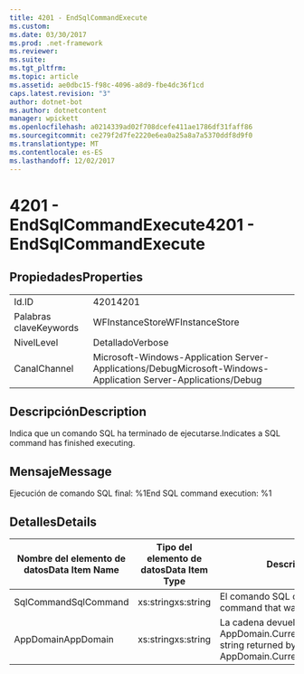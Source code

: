 ```yaml
---
title: 4201 - EndSqlCommandExecute
ms.custom: 
ms.date: 03/30/2017
ms.prod: .net-framework
ms.reviewer: 
ms.suite: 
ms.tgt_pltfrm: 
ms.topic: article
ms.assetid: ae0dbc15-f98c-4096-a8d9-fbe4dc36f1cd
caps.latest.revision: "3"
author: dotnet-bot
ms.author: dotnetcontent
manager: wpickett
ms.openlocfilehash: a0214339ad02f708dcefe411ae1786df31faff86
ms.sourcegitcommit: ce279f2d7fe2220e6ea0a25a8a7a5370ddf8d9f0
ms.translationtype: MT
ms.contentlocale: es-ES
ms.lasthandoff: 12/02/2017
---
```

# <a name="4201---endsqlcommandexecute"></a><span data-ttu-id="c4a1d-102">4201 - EndSqlCommandExecute</span><span class="sxs-lookup"><span data-stu-id="c4a1d-102">4201 - EndSqlCommandExecute</span></span>
## <a name="properties"></a><span data-ttu-id="c4a1d-103">Propiedades</span><span class="sxs-lookup"><span data-stu-id="c4a1d-103">Properties</span></span>  
  
|||  
|-|-|  
|<span data-ttu-id="c4a1d-104">Id.</span><span class="sxs-lookup"><span data-stu-id="c4a1d-104">ID</span></span>|<span data-ttu-id="c4a1d-105">4201</span><span class="sxs-lookup"><span data-stu-id="c4a1d-105">4201</span></span>|  
|<span data-ttu-id="c4a1d-106">Palabras clave</span><span class="sxs-lookup"><span data-stu-id="c4a1d-106">Keywords</span></span>|<span data-ttu-id="c4a1d-107">WFInstanceStore</span><span class="sxs-lookup"><span data-stu-id="c4a1d-107">WFInstanceStore</span></span>|  
|<span data-ttu-id="c4a1d-108">Nivel</span><span class="sxs-lookup"><span data-stu-id="c4a1d-108">Level</span></span>|<span data-ttu-id="c4a1d-109">Detallado</span><span class="sxs-lookup"><span data-stu-id="c4a1d-109">Verbose</span></span>|  
|<span data-ttu-id="c4a1d-110">Canal</span><span class="sxs-lookup"><span data-stu-id="c4a1d-110">Channel</span></span>|<span data-ttu-id="c4a1d-111">Microsoft-Windows-Application Server-Applications/Debug</span><span class="sxs-lookup"><span data-stu-id="c4a1d-111">Microsoft-Windows-Application Server-Applications/Debug</span></span>|  
  
## <a name="description"></a><span data-ttu-id="c4a1d-112">Descripción</span><span class="sxs-lookup"><span data-stu-id="c4a1d-112">Description</span></span>  
 <span data-ttu-id="c4a1d-113">Indica que un comando SQL ha terminado de ejecutarse.</span><span class="sxs-lookup"><span data-stu-id="c4a1d-113">Indicates a SQL command has finished executing.</span></span>  
  
## <a name="message"></a><span data-ttu-id="c4a1d-114">Mensaje</span><span class="sxs-lookup"><span data-stu-id="c4a1d-114">Message</span></span>  
 <span data-ttu-id="c4a1d-115">Ejecución de comando SQL final: %1</span><span class="sxs-lookup"><span data-stu-id="c4a1d-115">End SQL command execution: %1</span></span>  
  
## <a name="details"></a><span data-ttu-id="c4a1d-116">Detalles</span><span class="sxs-lookup"><span data-stu-id="c4a1d-116">Details</span></span>  
  
|<span data-ttu-id="c4a1d-117">Nombre del elemento de datos</span><span class="sxs-lookup"><span data-stu-id="c4a1d-117">Data Item Name</span></span>|<span data-ttu-id="c4a1d-118">Tipo del elemento de datos</span><span class="sxs-lookup"><span data-stu-id="c4a1d-118">Data Item Type</span></span>|<span data-ttu-id="c4a1d-119">Descripción</span><span class="sxs-lookup"><span data-stu-id="c4a1d-119">Description</span></span>|  
|--------------------|--------------------|-----------------|  
|<span data-ttu-id="c4a1d-120">SqlCommand</span><span class="sxs-lookup"><span data-stu-id="c4a1d-120">SqlCommand</span></span>|<span data-ttu-id="c4a1d-121">xs:string</span><span class="sxs-lookup"><span data-stu-id="c4a1d-121">xs:string</span></span>|<span data-ttu-id="c4a1d-122">El comando SQL que se ejecutó.</span><span class="sxs-lookup"><span data-stu-id="c4a1d-122">The SQL command that was executed.</span></span>|  
|<span data-ttu-id="c4a1d-123">AppDomain</span><span class="sxs-lookup"><span data-stu-id="c4a1d-123">AppDomain</span></span>|<span data-ttu-id="c4a1d-124">xs:string</span><span class="sxs-lookup"><span data-stu-id="c4a1d-124">xs:string</span></span>|<span data-ttu-id="c4a1d-125">La cadena devuelta por AppDomain.CurrentDomain.FriendlyName.</span><span class="sxs-lookup"><span data-stu-id="c4a1d-125">The string returned by AppDomain.CurrentDomain.FriendlyName.</span></span>|
